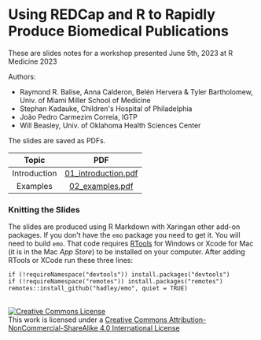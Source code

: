 # Using REDCap and R to Rapidly Produce Biomedical Publications

These are slides notes for a workshop presented June 5th, 2023 at R Medicine 2023

Authors:

+ Raymond R. Balise, Anna Calderon, Belén Hervera & Tyler Bartholomew, Univ. of Miami Miller School of Medicine
+ Stephan Kadauke, Children's Hospital of Philadelphia
+ João Pedro Carmezim Correia, IGTP
+ Will Beasley, Univ. of Oklahoma Health Sciences Center

The slides are saved as PDFs. 

| Topic | PDF | 
|:-----:|:---:|
| Introduction | [01_introduction.pdf](01_introduction.pdf) |
| Examples | [02_examples.pdf](02_examples.pdf) |


### Knitting the Slides
The slides are produced using R Markdown with Xaringan other add-on packages. If you don't have the `emo` package you need to get it.  You will need to build `emo`.  That code requires [RTools](https://cran.r-project.org/bin/windows/Rtools/) for Windows or Xcode for Mac (it is in the Mac *App Store*) to be installed on your computer.  After adding RTools or XCode run these three lines:

```
if (!requireNamespace("devtools")) install.packages("devtools")
if (!requireNamespace("remotes")) install.packages("remotes")
remotes::install_github("hadley/emo", quiet = TRUE)
```

<br/>
<a rel="license" href="http://creativecommons.org/licenses/by-nc-sa/4.0/"><img alt="Creative Commons License" style="border-width:0" src="https://i.creativecommons.org/l/by-nc-sa/4.0/88x31.png" /></a><br />This work is licensed under a <a rel="license" href="http://creativecommons.org/licenses/by-nc-sa/4.0/">Creative Commons Attribution-NonCommercial-ShareAlike 4.0 International License</a>
